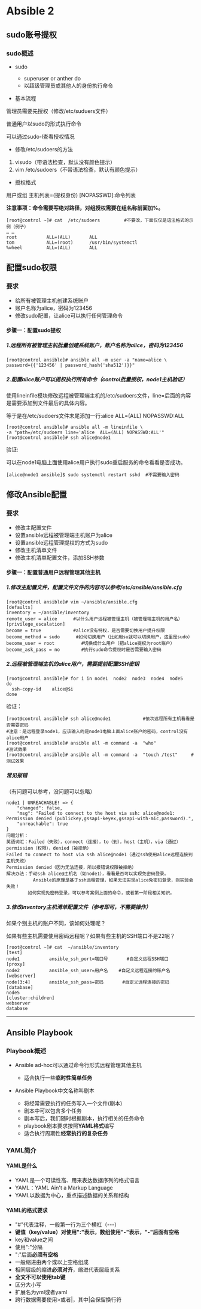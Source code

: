 # Absible 2

## sudo账号提权

### sudo概述

- sudo

  - superuser or anther do
  - 以超级管理员或其他人的身份执行命令

- 基本流程

管理员需要先授权（修改/etc/suduers文件）

普通用户以sudo的形式执行命令

可以通过sudo-l查看授权情况

- 修改/etc/sudoers的方法
1.	visudo（带语法检查，默认没有颜色提示）
2. vim /etc/sudoers（不带语法检查，默认有颜色提示）

- 授权格式

用户或组     主机列表=(提权身份)     [NOPASSWD]:命令列表      

**注意事项：命令需要写绝对路径，对组授权需要在组名称前面加%。**

```shell
[root@control ~]# cat  /etc/sudoers         #不要改，下面仅仅是语法格式的示例（例子）
… …
root           ALL=(ALL)       ALL
tom            ALL=(root)      /usr/bin/systemctl
%wheel         ALL=(ALL)       ALL
```

## 配置sudo权限

### 要求

- 给所有被管理主机创建系统账户
- 账户名称为alice，密码为123456
- 修改sudo配置，让alice可以执行任何管理命令

#### 步骤一：配置sudo提权

##### 1.远程所有被管理主机批量创建系统账户，账户名称为alice，密码为123456

```shell
[root@control ansible]# ansible all -m user -a "name=alice \
password={{'123456' | password_hash('sha512')}}"
```

##### 2.配置alice账户可以提权执行所有命令（control批量授权，node1主机验证）

使用lineinfile模块修改远程被管理端主机的/etc/sudoers文件，line=后面的内容是需要添加到文件最后的具体内容。    

等于是在/etc/sudoers文件末尾添加一行:alice  ALL=(ALL)  NOPASSWD:ALL

```shell
[root@control ansible]# ansible all -m lineinfile \
-a "path=/etc/sudoers line='alice  ALL=(ALL) NOPASSWD:ALL'"
[root@control ansible]# ssh alice@node1
```

验证:

可以在node1电脑上面使用alice用户执行sudo重启服务的命令看看是否成功。

```shell
[alice@node1 ansible]$ sudo systemctl restart sshd  #不需要输入密码
```

## 修改Ansible配置

### 要求

- 修改主配置文件
- 设置ansible远程被管理端主机账户为alice
- 设置ansible远程管理提权的方式为sudo
- 修改主机清单文件
- 修改主机清单配置文件，添加SSH参数

#### 步骤一：**配置普通用户远程管理其他主机**

##### 1.修改主配置文件，配置文件文件的内容可以参考/etc/ansible/ansible.cfg

```shell
[root@control ansible]# vim ~/ansible/ansible.cfg
[defaults]
inventory = ~/ansible/inventory
remote_user = alice      #以什么用户远程被管理主机（被管理端主机的用户名）
[privilege_escalation]
become = true            #alice没有特权，是否需要切换用户提升权限
become_method = sudo      #如何切换用户（比如用su就可以切换用户，这里是sudo）
become_user = root          #切换成什么用户（把alice提权为root账户）
become_ask_pass = no        #执行sudo命令提权时是否需要输入密码
```

##### 2.远程被管理端主机的alice用户，需要提前配置SSH密钥

```shell
[root@control ansible]# for i in node1  node2  node3  node4  node5
do
  ssh-copy-id    alice@$i
done
```

验证：

```shell
[root@control ansible]# ssh alice@node1            #依次远程所有主机看看是否需要密码
#注意：是远程登录node1，应该输入的是node1电脑上面alice账户的密码，control没有alice用户
[root@control ansible]# ansible all -m command -a  "who"              #测试效果
[root@control ansible]# ansible all -m command -a  "touch /test"     #测试效果
```

##### 常见报错

（有问题可以参考，没问题可以忽略）

```shell
node1 | UNREACHABLE! => {
    "changed": false,
    "msg": "Failed to connect to the host via ssh: alice@node1: Permission denied (publickey,gssapi-keyex,gssapi-with-mic,password).",
    "unreachable": true
}
问题分析：
英语词汇：Failed（失败），connect（连接），to（到），host（主机），via（通过）
permission（权限），denied（被拒绝）
Failed to connect to host via ssh alice@node1（通过ssh使用alice远程连接到主机失败）
Permission denied（因为无法连接，所以报错说权限被拒绝）
解决办法：手动ssh alice@主机名（如node1），看看是否可以实现免密码登录。
          Ansible的原理是基于ssh远程管理，如果无法实现alice免密码登录，则实验会失败！
        如何实现免密码登录，可以参考案例上面的命令，或者第一阶段相关知识。
```

##### 3.修改inventory主机清单配置文件（参考即可，不需要操作）

如果个别主机的账户不同，该如何处理呢？

如果有些主机需要使用密码远程呢？如果有些主机的SSH端口不是22呢？

```shell
[root@control ~]# cat  ~/ansible/inventory
[test]                    
node1           ansible_ssh_port=端口号       #自定义远程SSH端口
[proxy]
node2           ansible_ssh_user=用户名    #自定义远程连接的账户名
[webserver]
node[3:4]       ansible_ssh_pass=密码       #自定义远程连接的密码
[database]
node5
[cluster:children]                
webserver
database
```

--------

## Ansible Playbook

### Playbook概述

- Ansible ad-hoc可以通过命令行形式远程管理其他主机
  - 适合执行一些**临时性简单任务**

- Ansible Playbook中文名称叫剧本
  - 将经常需要执行的任务写入一个文件(剧本)
  - 剧本中可以包含多个任务
  - 剧本写后，我们随时根据剧本，执行相关的任务命令
  - playbook剧本要求按照**YAML格式**编写
  - 适合执行周期性**经常执行的复杂任务**

### YAML简介

#### YAML是什么

- YAML是一个可读性高、用来表达数据序列的格式语言
- YAML：YAML Ain't a Markup Language
- YAML以数据为中心，重点描述数据的关系和结构

#### YAML的格式要求

- "#"代表注释，一般第一行为三个横杠（---）
- **键值（key/value）对使用":"表示，数组使用"-"表示，"-"后面有空格**
- key和value之间
- 使用":"分隔
- ":"后面**必须有空格**
- 一般缩进由两个或以上空格组成
- 相同层级的缩进**必须对齐**，缩进代表层级关系
- **全文不可以使用tab键**
- 区分大小写
- 扩展名为yml或者yaml
- 跨行数据需要使用>或者|，其中|会保留换行符
